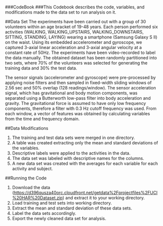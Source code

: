 ###CodeBook
###This Codebook describes the code, variables, and modifications made to the data set to run analysis on it.

##Data Set
The experiments have been carried out with a group of 30 volunteers within an age bracket of 19-48 years. Each person performed six activities (WALKING, WALKING_UPSTAIRS, WALKING_DOWNSTAIRS, SITTING, STANDING, LAYING) wearing a smartphone (Samsung Galaxy S II) on the waist. Using its embedded accelerometer and gyroscope, we captured 3-axial linear acceleration and 3-axial angular velocity at a constant rate of 50Hz. The experiments have been video-recorded to label the data manually. The obtained dataset has been randomly partitioned into two sets, where 70% of the volunteers was selected for generating the training data and 30% the test data. 

The sensor signals (accelerometer and gyroscope) were pre-processed by applying noise filters and then sampled in fixed-width sliding windows of 2.56 sec and 50% overlap (128 readings/window). The sensor acceleration signal, which has gravitational and body motion components, was separated using a Butterworth low-pass filter into body acceleration and gravity. The gravitational force is assumed to have only low frequency components, therefore a filter with 0.3 Hz cutoff frequency was used. From each window, a vector of features was obtained by calculating variables from the time and frequency domain.

##Data Modifications
1. The training and test data sets were merged in one directory.
2. A table was created extracting only the mean and standard deviations of the variables.
3. Descriptive labels were applied to the activities in the data.
4. The data set was labeled with descriptive names for the columns.
5. A new data set was created with the averages for each variable for each activity and subject. 

##Running the Code
1. Download the data (https://d396qusza40orc.cloudfront.net/getdata%2Fprojectfiles%2FUCI%20HAR%20Dataset.zip) and extract it to your working directory.
2. Load training and test sets into working directory. 
3. Extract the mean and standard deviation of these data sets.
4. Label the data sets accordingly.
5. Export the newly cleaned data set for analysis. 
